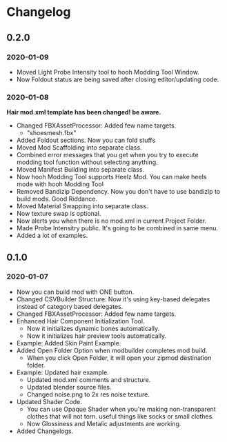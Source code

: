 # Changelog

## 0.2.0

### 2020-01-09

- Moved Light Probe Intensity tool to hooh Modding Tool Window.
- Now Foldout status are being saved after closing editor/updating code.

### 2020-01-08

**Hair mod.xml template has been changed! be aware.**

- Changed FBXAssetProcessor: Added few name targets. 
  - "shoesmesh.fbx"
- Added Foldout sections. Now you can fold stuffs
- Moved Mod Scaffolding into separate class.
- Combined error messages that you get when you try to execute modding tool function without selecting anything.
- Moved Manifest Building into separate class.
- Now hooh Modding Tool supports Heelz Mod. You can make heels mode with hooh Modding Tool
- Removed Bandizip Dependency. Now you don't have to use bandizip to build mods. Good Riddance.
- Moved Material Swapping into separate class. 
- Now texture swap is optional.
- Now alerts you when there is no mod.xml in current Project Folder.
- Made Probe Intensitry public. It's going to be combined in same menu.
- Added a lot of examples.

## 0.1.0

### 2020-01-07

- Now you can build mod with ONE button.
- Changed CSVBuilder Structure: Now it's using key-based delegates instead of category based delegates. 
- Changed FBXAssetProcessor: Added few name targets. 
- Enhanced Hair Component Initialization Tool.
  - Now it initializes dynamic bones automatically.
  - Now it initializes hair preview tools automatically.
- Example: Added Skin Paint Example.
- Added Open Folder Option when modbuilder completes mod build.
  - When you click Open Folder, it will open your zipmod destination folder.
- Example: Updated hair example.
  - Updated mod.xml comments and structure.
  - Updated blender source files.
  - Changed noise.png to 2x res noise texture.
- Updated Shader Code.
  - You can use Opaque Shader when you're making non-transparent clothes that will not torn. useful things like socks or small clothes.
  - Now Glossiness and Metalic adjustments are working.
- Added Changelogs.

